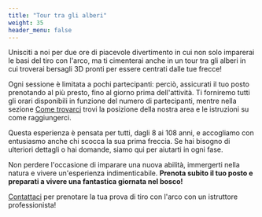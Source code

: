 ```yaml
---
title: "Tour tra gli alberi"
weight: 35
header_menu: false
---
```


Unisciti a noi per due ore di piacevole divertimento in cui non solo imparerai le basi del tiro con l'arco, ma ti
cimenterai anche in un tour tra gli alberi in cui troverai bersagli 3D pronti per essere centrati dalle tue
frecce!

Ogni sessione è limitata a pochi partecipanti: perciò, assicurati il tuo posto prenotando al più presto, fino al giorno
prima dell'attività. Ti forniremo tutti gli orari disponibili in funzione del numero di partecipanti, mentre nella
sezione [Come trovarci](#come-trovarci) trovi la posizione della nostra area e le istruzioni su come raggiungerci.

Questa esperienza è pensata per tutti, dagli 8 ai 108 anni, e accogliamo con entusiasmo anche chi scocca la sua prima
freccia. Se hai bisogno di ulteriori dettagli o hai domande, siamo qui per aiutarti in ogni fase.

Non perdere l'occasione di imparare una nuova abilità, immergerti nella natura e vivere un'esperienza indimenticabile.
**Prenota subito il tuo posto e preparati a vivere una fantastica giornata nel bosco!**

[Contattaci](#contatti) per prenotare la tua prova di tiro con l'arco con un istruttore professionista!